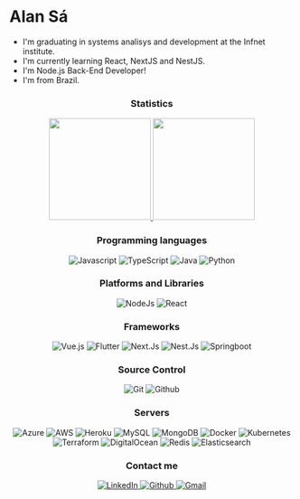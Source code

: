 # Alan Sá

- I'm graduating in systems analisys and development at the Infnet institute.
- I'm currently learning React, NextJS and NestJS.
- I'm Node.js Back-End Developer!
- I'm from Brazil.

<h3 align="center"> Statistics</h3>
<p align="center">
  	<a href="https://github.com/alansadev">
    		<img height="180em" src="https://github-readme-stats.vercel.app/api?username=alansadev&show_icons=true&include_all_commits=true&theme=onedark"/>
  	</a>
  	<a href="https://github.com/alansadev">
    		<img height="180em" src="https://github-readme-stats.vercel.app/api/top-langs/?username=alansadev&layout=compact&theme=onedark"/>
	</a>
</p>
  
  
<h3 align="center">Programming languages</h3>
  <p align="center">
    	<img alt="Javascript" src="https://img.shields.io/badge/JavaScript-blue.svg?style=for-the-badge&logo=javascript&logoColor=white" />
    	<img alt="TypeScript" src="https://img.shields.io/badge/TypeScript-blue.svg?style=for-the-badge&logo=typescript&logoColor=white" />
    	<img alt="Java" src="https://img.shields.io/badge/Java-blue.svg?style=for-the-badge&logo=java&logoColor=white" />
    	<img alt="Python" src="https://img.shields.io/badge/Python-blue?style=for-the-badge&logo=python&logoColor=white" />
  </p>
  
  <h3 align="center">Platforms and Libraries</h3>
  <p align="center">
	<img alt="NodeJs" src="https://img.shields.io/badge/Node.js-red.svg?style=for-the-badge&logo=node.js&logoColor=white" />
   	<img alt="React" src="https://img.shields.io/badge/React-red?style=for-the-badge&logo=react&logoColor=61DAFB" />
  </p>
  
  <h3 align="center">Frameworks</h3>
  <p align="center">
   	<img alt="Vue.js" src="https://img.shields.io/badge/VueJS-green.svg?&style=for-the-badge&logo=vue.js&logoColor=white" />
   	<img alt="Flutter" src="https://img.shields.io/badge/Flutter-green?style=for-the-badge&logo=flutter&logoColor=white" />
    	<img alt="Next.Js" src="https://img.shields.io/badge/next.js-green?style=for-the-badge&logo=nextdotjs&logoColor=white" />
    	<img alt="Nest.Js" src="https://img.shields.io/badge/nest.js-green?style=for-the-badge&logo=nestjs&logoColor=white" />
    	<img alt="Springboot" src="https://img.shields.io/badge/Springboot-green?style=for-the-badge&logo=springboot&logoColor=white" />
  </p>
  
  <h3 align="center">Source Control</h3>
  <p align="center">
	<img alt="Git" src="https://img.shields.io/badge/Git-orange.svg?&style=for-the-badge&logo=git&logoColor=white" />
	<img alt="Github" src="https://img.shields.io/badge/Github-orange.svg?&style=for-the-badge&logo=github&logoColor=white" />
  </p>
  
  <h3 align="center">Servers</h3>
  <p align="center">
	<img alt="Azure" src="https://img.shields.io/badge/Microsoft_Azure-brown?style=for-the-badge&logo=microsoft-azure&logoColor=white" />
	<img alt="AWS" src="https://img.shields.io/badge/Amazon_AWS-brown?style=for-the-badge&logo=amazon-aws&logoColor=white" />
	<img alt="Heroku" src="https://img.shields.io/badge/Heroku-brown?style=for-the-badge&logo=heroku&logoColor=white" />
	<img alt="MySQL" src="https://img.shields.io/badge/MySQL-brown.svg?&style=for-the-badge&logo=mysql&logoColor=white" />
    	<img alt="MongoDB" src="https://img.shields.io/badge/MongoDB-brown?style=for-the-badge&logo=mongodb&logoColor=white" />
    	<img alt="Docker" src="https://img.shields.io/badge/Docker-brown?style=for-the-badge&logo=docker&logoColor=white" />
    	<img alt="Kubernetes" src="https://img.shields.io/badge/Kubernetes-brown?style=for-the-badge&logo=Kubernetes&logoColor=white" />
    	<img alt="Terraform" src="https://img.shields.io/badge/Terraform-brown?style=for-the-badge&logo=Terraform&logoColor=white" />
    	<img alt="DigitalOcean" src="https://img.shields.io/badge/DigitalOcean-brown?style=for-the-badge&logo=DigitalOcean&logoColor=white" />
    	<img alt="Redis" src="https://img.shields.io/badge/Redis-brown?style=for-the-badge&logo=redis&logoColor=white">
    	<img alt="Elasticsearch" src="https://img.shields.io/badge/Elasticsearch-brown?style=for-the-badge&logo=elasticsearch&logoColor=white">
  </p>
  
  <h3 align="center">Contact me</h3>
  <p align="center">
	<a href="https://www.linkedin.com/in/alandesa/">
		<img alt="LinkedIn" src="https://img.shields.io/badge/LinkedIn-0077B5?style=for-the-badge&logo=linkedin&logoColor=white" />
	</a>
	<a href="https://github.com/alansadev">
		<img alt="Github" src="https://img.shields.io/badge/GitHub-100000?style=for-the-badge&logo=github&logoColor=white"/>
	</a>
    	<a href="mailto:alkinsret@gmail.com">
		<img alt="Gmail" src="https://img.shields.io/badge/Gmail-D14836?style=for-the-badge&logo=gmail&logoColor=white"/>
	</a>
  </p>
